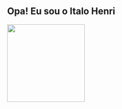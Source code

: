 ## Opa! Eu sou o Italo Henri
</div>

<img height="180em" src="![Anurag's GitHub stats](https://github-readme-stats.vercel.app/api?username=eaeitalo&show_icons=true&theme=dark)"/>

